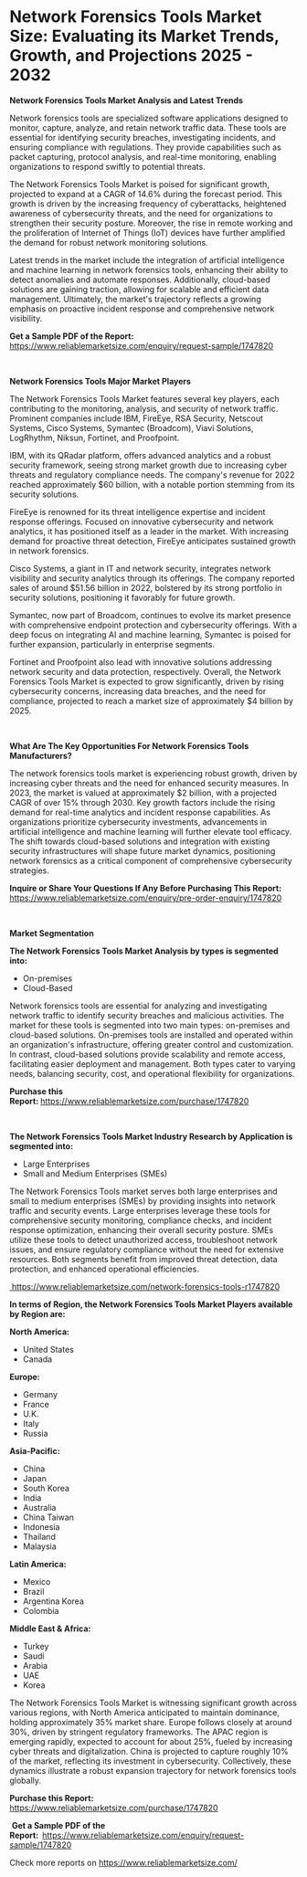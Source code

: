 <p><h1>Network Forensics Tools Market Size: Evaluating its Market Trends, Growth, and Projections 2025 - 2032</h1></p><p><strong>Network Forensics Tools Market Analysis and Latest Trends</strong></p>
<p><p>Network forensics tools are specialized software applications designed to monitor, capture, analyze, and retain network traffic data. These tools are essential for identifying security breaches, investigating incidents, and ensuring compliance with regulations. They provide capabilities such as packet capturing, protocol analysis, and real-time monitoring, enabling organizations to respond swiftly to potential threats.</p><p>The Network Forensics Tools Market is poised for significant growth, projected to expand at a CAGR of 14.6% during the forecast period. This growth is driven by the increasing frequency of cyberattacks, heightened awareness of cybersecurity threats, and the need for organizations to strengthen their security posture. Moreover, the rise in remote working and the proliferation of Internet of Things (IoT) devices have further amplified the demand for robust network monitoring solutions. </p><p>Latest trends in the market include the integration of artificial intelligence and machine learning in network forensics tools, enhancing their ability to detect anomalies and automate responses. Additionally, cloud-based solutions are gaining traction, allowing for scalable and efficient data management. Ultimately, the market's trajectory reflects a growing emphasis on proactive incident response and comprehensive network visibility.</p></p>
<p><strong>Get a Sample PDF of the Report:&nbsp;</strong> <a href="https://www.reliablemarketsize.com/enquiry/request-sample/1747820?utm_campaign=2941&utm_medium=2&utm_source=Github&utm_content=ia&utm_term=09032025&utm_id=network-forensics-tools">https://www.reliablemarketsize.com/enquiry/request-sample/1747820</a></p>
<p>&nbsp;</p>
<p><strong>Network Forensics Tools Major Market Players</strong></p>
<p><p>The Network Forensics Tools Market features several key players, each contributing to the monitoring, analysis, and security of network traffic. Prominent companies include IBM, FireEye, RSA Security, Netscout Systems, Cisco Systems, Symantec (Broadcom), Viavi Solutions, LogRhythm, Niksun, Fortinet, and Proofpoint.</p><p>IBM, with its QRadar platform, offers advanced analytics and a robust security framework, seeing strong market growth due to increasing cyber threats and regulatory compliance needs. The company's revenue for 2022 reached approximately $60 billion, with a notable portion stemming from its security solutions.</p><p>FireEye is renowned for its threat intelligence expertise and incident response offerings. Focused on innovative cybersecurity and network analytics, it has positioned itself as a leader in the market. With increasing demand for proactive threat detection, FireEye anticipates sustained growth in network forensics.</p><p>Cisco Systems, a giant in IT and network security, integrates network visibility and security analytics through its offerings. The company reported sales of around $51.56 billion in 2022, bolstered by its strong portfolio in security solutions, positioning it favorably for future growth.</p><p>Symantec, now part of Broadcom, continues to evolve its market presence with comprehensive endpoint protection and cybersecurity offerings. With a deep focus on integrating AI and machine learning, Symantec is poised for further expansion, particularly in enterprise segments.</p><p>Fortinet and Proofpoint also lead with innovative solutions addressing network security and data protection, respectively. Overall, the Network Forensics Tools Market is expected to grow significantly, driven by rising cybersecurity concerns, increasing data breaches, and the need for compliance, projected to reach a market size of approximately $4 billion by 2025.</p></p>
<p>&nbsp;</p>
<p><strong>What Are The Key Opportunities For Network Forensics Tools Manufacturers?</strong></p>
<p><p>The network forensics tools market is experiencing robust growth, driven by increasing cyber threats and the need for enhanced security measures. In 2023, the market is valued at approximately $2 billion, with a projected CAGR of over 15% through 2030. Key growth factors include the rising demand for real-time analytics and incident response capabilities. As organizations prioritize cybersecurity investments, advancements in artificial intelligence and machine learning will further elevate tool efficacy. The shift towards cloud-based solutions and integration with existing security infrastructures will shape future market dynamics, positioning network forensics as a critical component of comprehensive cybersecurity strategies.</p></p>
<p><strong>Inquire or Share Your Questions If Any Before Purchasing This Report:</strong> <a href="https://www.reliablemarketsize.com/enquiry/pre-order-enquiry/1747820?utm_campaign=2941&utm_medium=2&utm_source=Github&utm_content=ia&utm_term=09032025&utm_id=network-forensics-tools">https://www.reliablemarketsize.com/enquiry/pre-order-enquiry/1747820</a></p>
<p>&nbsp;</p>
<p><strong>Market Segmentation</strong></p>
<p><strong>The Network Forensics Tools Market Analysis by types is segmented into:</strong></p>
<p><ul><li>On-premises</li><li>Cloud-Based</li></ul></p>
<p><p>Network forensics tools are essential for analyzing and investigating network traffic to identify security breaches and malicious activities. The market for these tools is segmented into two main types: on-premises and cloud-based solutions. On-premises tools are installed and operated within an organization's infrastructure, offering greater control and customization. In contrast, cloud-based solutions provide scalability and remote access, facilitating easier deployment and management. Both types cater to varying needs, balancing security, cost, and operational flexibility for organizations.</p></p>
<p><strong>Purchase this Report:&nbsp;</strong><a href="https://www.reliablemarketsize.com/purchase/1747820?utm_campaign=2941&utm_medium=2&utm_source=Github&utm_content=ia&utm_term=09032025&utm_id=network-forensics-tools">https://www.reliablemarketsize.com/purchase/1747820</a></p>
<p>&nbsp;</p>
<p><strong>The Network Forensics Tools Market Industry Research by Application is segmented into:</strong></p>
<p><ul><li>Large Enterprises</li><li>Small and Medium Enterprises (SMEs)</li></ul></p>
<p><p>The Network Forensics Tools market serves both large enterprises and small to medium enterprises (SMEs) by providing insights into network traffic and security events. Large enterprises leverage these tools for comprehensive security monitoring, compliance checks, and incident response optimization, enhancing their overall security posture. SMEs utilize these tools to detect unauthorized access, troubleshoot network issues, and ensure regulatory compliance without the need for extensive resources. Both segments benefit from improved threat detection, data protection, and enhanced operational efficiencies.</p></p>
<p><a href="https://www.reliablemarketsize.com/network-forensics-tools-r1747820?utm_campaign=2941&utm_medium=2&utm_source=Github&utm_content=ia&utm_term=09032025&utm_id=network-forensics-tools">&nbsp;https://www.reliablemarketsize.com/network-forensics-tools-r1747820</a></p>
<p><strong>In terms of Region, the Network Forensics Tools Market Players available by Region are:</strong></p>
<p>
    <p> <strong> North America: </strong>
        <ul>
            <li>United States</li>
            <li>Canada</li>
        </ul>
        </p> 
    <p> <strong> Europe: </strong>
        <ul>
            <li>Germany</li>
            <li>France</li>
            <li>U.K.</li>
            <li>Italy</li>
            <li>Russia</li>
        </ul>
        </p> 
    <p> <strong> Asia-Pacific: </strong>
        <ul>
            <li>China</li>
            <li>Japan</li>
            <li>South Korea</li>
            <li>India</li>
            <li>Australia</li>
            <li>China Taiwan</li>
            <li>Indonesia</li>
            <li>Thailand</li>
            <li>Malaysia</li>
        </ul>
        </p> 
    <p> <strong> Latin America: </strong>
        <ul>
            <li>Mexico</li>
            <li>Brazil</li>
            <li>Argentina Korea</li>
            <li>Colombia</li>
        </ul>
        </p> 
    <p> <strong> Middle East & Africa: </strong>
        <ul>
            <li>Turkey</li>
            <li>Saudi</li>
            <li>Arabia</li>
            <li>UAE</li>
            <li>Korea</li>
        </ul>
    </p>
    </p>
<p><p>The Network Forensics Tools Market is witnessing significant growth across various regions, with North America anticipated to maintain dominance, holding approximately 35% market share. Europe follows closely at around 30%, driven by stringent regulatory frameworks. The APAC region is emerging rapidly, expected to account for about 25%, fueled by increasing cyber threats and digitalization. China is projected to capture roughly 10% of the market, reflecting its investment in cybersecurity. Collectively, these dynamics illustrate a robust expansion trajectory for network forensics tools globally.</p></p>
<p><strong>Purchase this Report: </strong><a href="https://www.reliablemarketsize.com/purchase/1747820?utm_campaign=2941&utm_medium=2&utm_source=Github&utm_content=ia&utm_term=09032025&utm_id=network-forensics-tools">https://www.reliablemarketsize.com/purchase/1747820</a></p>
<p>&nbsp;<strong>Get a Sample PDF of the Report:&nbsp;&nbsp;</strong><a href="https://www.reliablemarketsize.com/enquiry/request-sample/1747820?utm_campaign=2941&utm_medium=2&utm_source=Github&utm_content=ia&utm_term=09032025&utm_id=network-forensics-tools">https://www.reliablemarketsize.com/enquiry/request-sample/1747820</a></p>
<p><strong></strong></p>
<p>Check more reports on <a href="https://www.reliablemarketsize.com/?utm_campaign=2941&utm_medium=2&utm_source=Github&utm_content=ia&utm_term=09032025&utm_id=network-forensics-tools">https://www.reliablemarketsize.com/</a></p>